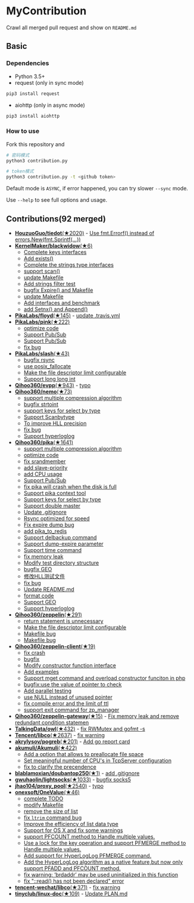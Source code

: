 # MyContribution

Crawl all merged pull request and show on `README.md`

## Basic

### Dependencies

 - Python 3.5+
 - request (only in sync mode)

```bash
pip3 install request
```
 - aiohttp (only in async mode)

```bash
pip3 install aiohttp
```

### How to use

Fork this repository and 

```bash
# 密码模式
python3 contribution.py

# token模式
python3 contribution.py -t <github token>
```

Default mode is `ASYNC`, if error happened, you can try slower `--sync` mode.

Use `--help` to see full options and usage.

## Contributions(92 merged)


* [**HouzuoGuo/tiedot**(★2020)](https://github.com/HouzuoGuo/tiedot) - [Use fmt.Errorf() instead of errors.New(fmt.Sprintf(...))](https://github.com/HouzuoGuo/tiedot/pull/133)
* [**KernelMaker/blackwidow**(★6)](https://github.com/KernelMaker/blackwidow)
  * [Complete keys interfaces](https://github.com/KernelMaker/blackwidow/pull/27)
  * [Add exists()](https://github.com/KernelMaker/blackwidow/pull/24)
  * [Complete the strings type interfaces](https://github.com/KernelMaker/blackwidow/pull/23)
  * [support scan()](https://github.com/KernelMaker/blackwidow/pull/13)
  * [update Makefile](https://github.com/KernelMaker/blackwidow/pull/11)
  * [Add strings filter test](https://github.com/KernelMaker/blackwidow/pull/8)
  * [bugfix Expire() and Makefile](https://github.com/KernelMaker/blackwidow/pull/6)
  * [update Makefile](https://github.com/KernelMaker/blackwidow/pull/5)
  * [ Add interfaces and benchmark](https://github.com/KernelMaker/blackwidow/pull/3)
  * [add Setnx() and Append()](https://github.com/KernelMaker/blackwidow/pull/1)
* [**PikaLabs/floyd**(★145)](https://github.com/PikaLabs/floyd) - [update .travis.yml](https://github.com/PikaLabs/floyd/pull/27)
* [**PikaLabs/pink**(★222)](https://github.com/PikaLabs/pink)
  * [optimize code](https://github.com/PikaLabs/pink/pull/23)
  * [Support Pub/Sub](https://github.com/PikaLabs/pink/pull/22)
  * [Support Pub/Sub](https://github.com/PikaLabs/pink/pull/20)
  * [fix bug](https://github.com/PikaLabs/pink/pull/3)
* [**PikaLabs/slash**(★43)](https://github.com/PikaLabs/slash)
  * [bugfix rsync](https://github.com/PikaLabs/slash/pull/10)
  * [use posix_fallocate](https://github.com/PikaLabs/slash/pull/6)
  * [Make the file descriptor limit configurable](https://github.com/PikaLabs/slash/pull/3)
  * [Support long long int](https://github.com/PikaLabs/slash/pull/2)
* [**Qihoo360/evpp**(★943)](https://github.com/Qihoo360/evpp) - [typo](https://github.com/Qihoo360/evpp/pull/1)
* [**Qihoo360/nemo**(★73)](https://github.com/Qihoo360/nemo)
  * [support multiple compression algorithm](https://github.com/Qihoo360/nemo/pull/23)
  * [bugfix strtoint](https://github.com/Qihoo360/nemo/pull/22)
  * [support keys for select by type](https://github.com/Qihoo360/nemo/pull/21)
  * [Support Scanbytype](https://github.com/Qihoo360/nemo/pull/17)
  * [To improve HLL precision](https://github.com/Qihoo360/nemo/pull/8)
  * [fix bug](https://github.com/Qihoo360/nemo/pull/7)
  * [Support hyperloglog](https://github.com/Qihoo360/nemo/pull/6)
* [**Qihoo360/pika**(★1641)](https://github.com/Qihoo360/pika)
  * [support multiple compression algorithm](https://github.com/Qihoo360/pika/pull/230)
  * [optimize code](https://github.com/Qihoo360/pika/pull/227)
  * [fix srandmember](https://github.com/Qihoo360/pika/pull/224)
  * [add slave-priority](https://github.com/Qihoo360/pika/pull/222)
  * [add CPU usage](https://github.com/Qihoo360/pika/pull/218)
  * [Support Pub/Sub](https://github.com/Qihoo360/pika/pull/207)
  * [fix pika will crash when the disk is full](https://github.com/Qihoo360/pika/pull/190)
  * [Support pika context tool](https://github.com/Qihoo360/pika/pull/186)
  * [Support keys for select by type](https://github.com/Qihoo360/pika/pull/179)
  * [Support double master](https://github.com/Qihoo360/pika/pull/176)
  * [Update .gitignore](https://github.com/Qihoo360/pika/pull/164)
  * [Rsync optimized for speed](https://github.com/Qihoo360/pika/pull/162)
  * [Fix expire dump bug](https://github.com/Qihoo360/pika/pull/147)
  * [add pika_to_redis](https://github.com/Qihoo360/pika/pull/137)
  * [Support delbackup command](https://github.com/Qihoo360/pika/pull/133)
  * [Support dump-expire parameter](https://github.com/Qihoo360/pika/pull/127)
  * [Support time command](https://github.com/Qihoo360/pika/pull/124)
  * [fix memory leak](https://github.com/Qihoo360/pika/pull/98)
  * [Modify test directory structure](https://github.com/Qihoo360/pika/pull/90)
  * [bugfix GEO](https://github.com/Qihoo360/pika/pull/77)
  * [修改HLL测试文件](https://github.com/Qihoo360/pika/pull/74)
  * [fix bug](https://github.com/Qihoo360/pika/pull/72)
  * [Update README.md](https://github.com/Qihoo360/pika/pull/71)
  * [format code](https://github.com/Qihoo360/pika/pull/66)
  * [Support GEO](https://github.com/Qihoo360/pika/pull/59)
  * [Support hyperloglog](https://github.com/Qihoo360/pika/pull/56)
* [**Qihoo360/zeppelin**(★291)](https://github.com/Qihoo360/zeppelin)
  * [return statement is unnecessary](https://github.com/Qihoo360/zeppelin/pull/6)
  * [Make the file descriptor limit configurable](https://github.com/Qihoo360/zeppelin/pull/5)
  * [Makefile bug](https://github.com/Qihoo360/zeppelin/pull/4)
  * [Makefile bug](https://github.com/Qihoo360/zeppelin/pull/3)
* [**Qihoo360/zeppelin-client**(★19)](https://github.com/Qihoo360/zeppelin-client)
  * [fix crash](https://github.com/Qihoo360/zeppelin-client/pull/14)
  * [bugfix](https://github.com/Qihoo360/zeppelin-client/pull/13)
  * [Modify constructor function interface](https://github.com/Qihoo360/zeppelin-client/pull/12)
  * [Add examples](https://github.com/Qihoo360/zeppelin-client/pull/11)
  * [Support mget command and overload constructor funciton in php](https://github.com/Qihoo360/zeppelin-client/pull/9)
  * [bugfix:use the value of pointer to check](https://github.com/Qihoo360/zeppelin-client/pull/8)
  * [Add parallel testing](https://github.com/Qihoo360/zeppelin-client/pull/4)
  * [use NULL instead of unused pointer](https://github.com/Qihoo360/zeppelin-client/pull/3)
  * [fix compile error and the limit of ttl](https://github.com/Qihoo360/zeppelin-client/pull/2)
  * [support exit command for zp_manager](https://github.com/Qihoo360/zeppelin-client/pull/1)
* [**Qihoo360/zeppelin-gateway**(★15)](https://github.com/Qihoo360/zeppelin-gateway) - [Fix memory leak and remove redundant condition statemen](https://github.com/Qihoo360/zeppelin-gateway/pull/1)
* [**TalkingData/owl**(★432)](https://github.com/TalkingData/owl) - [fix RWMutex and gofmt -s](https://github.com/TalkingData/owl/pull/5)
* [**Tencent/libco**(★2637)](https://github.com/Tencent/libco) - [fix warning](https://github.com/Tencent/libco/pull/1)
* [**akrylysov/pogreb**(★201)](https://github.com/akrylysov/pogreb) - [Add go report card](https://github.com/akrylysov/pogreb/pull/4)
* [**akumuli/Akumuli**(★422)](https://github.com/akumuli/Akumuli)
  * [Add a option that allows to preallocate file space](https://github.com/akumuli/Akumuli/pull/185)
  * [Set meaningful number of CPU's in TcpServer configuration](https://github.com/akumuli/Akumuli/pull/184)
  * [fix to clarify the precendence](https://github.com/akumuli/Akumuli/pull/182)
* [**blablamoxian/doubantop250**(★1)](https://github.com/blablamoxian/doubantop250) - [add .gitignore](https://github.com/blablamoxian/doubantop250/pull/1)
* [**gwuhaolin/lightsocks**(★1033)](https://github.com/gwuhaolin/lightsocks) - [bugfix socks5](https://github.com/gwuhaolin/lightsocks/pull/32)
* [**jhao104/proxy_pool**(★2540)](https://github.com/jhao104/proxy_pool) - [typo](https://github.com/jhao104/proxy_pool/pull/42)
* [**onexsoft/OneValue**(★46)](https://github.com/onexsoft/OneValue)
  * [complete TODO](https://github.com/onexsoft/OneValue/pull/21)
  * [modify Makefile](https://github.com/onexsoft/OneValue/pull/20)
  * [remove the size of list](https://github.com/onexsoft/OneValue/pull/19)
  * [fix `ltrim` command bug](https://github.com/onexsoft/OneValue/pull/17)
  * [Improve the efficiency of list data type](https://github.com/onexsoft/OneValue/pull/16)
  * [Support for OS X and fix some warnings](https://github.com/onexsoft/OneValue/pull/15)
  * [support PFCOUNT method to Handle multiple values.](https://github.com/onexsoft/OneValue/pull/12)
  * [Use a lock for the key operation and support PFMERGE  method  to Handle multiple values.](https://github.com/onexsoft/OneValue/pull/9)
  * [Add support for HyperLogLog PFMERGE command.](https://github.com/onexsoft/OneValue/pull/8)
  * [Add the HyperLogLog algorithm as a native feature,but now only support PFADD and PFCOUNT method.](https://github.com/onexsoft/OneValue/pull/6)
  * [fix warning: ‘brdaddr’ may be used uninitialized in this function](https://github.com/onexsoft/OneValue/pull/3)
  * [fix "::read() has not been declared" error](https://github.com/onexsoft/OneValue/pull/1)
* [**tencent-wechat/libco**(★371)](https://github.com/tencent-wechat/libco) - [fix warning](https://github.com/tencent-wechat/libco/pull/1)
* [**tinyclub/linux-doc**(★109)](https://github.com/tinyclub/linux-doc) - [Update PLAN.md](https://github.com/tinyclub/linux-doc/pull/5)

